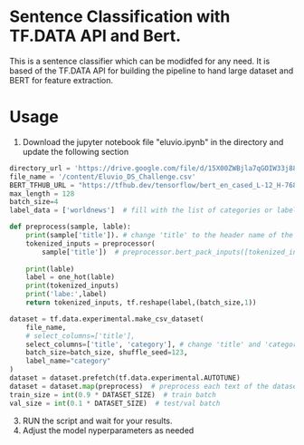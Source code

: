 # Sentence Classification with TF.DATA API and Bert.

This is a sentence classifier which can be modidfed for any need. It is based of the TF.DATA API for building the pipeline to hand large dataset and BERT for
feature extraction.

# Usage
1. Download the jupyter notebook file "eluvio.ipynb" in the directory and update the following section


``` python
directory_url = 'https://drive.google.com/file/d/15X00ZWBjla7qGOIW33j8865QdF89IyAk/view'
file_name = '/content/Eluvio_DS_Challenge.csv'
BERT_TFHUB_URL = "https://tfhub.dev/tensorflow/bert_en_cased_L-12_H-768_A-12/4"
max_length = 128
batch_size=4
label_data = ['worldnews']  # fill with the list of categories or labels for each sentence
```

```python
def preprocess(sample, lable):
    print(sample['title']). # change 'title' to the header name of the sentence in your file
    tokenized_inputs = preprocessor(
        sample['title'])  # preprocessor.bert_pack_inputs([tokenized_inputs,tokenized_inputs],tf.constant(max_length))
    
    print(lable)
    label = one_hot(lable)
    print(tokenized_inputs)
    print('labe:',label)
    return tokenized_inputs, tf.reshape(label,(batch_size,1))

dataset = tf.data.experimental.make_csv_dataset(
    file_name,
    # select_columns=['title'],
    select_columns=['title', 'category'], # change 'title' and 'category' to the header names of the sentence and its category in your file
    batch_size=batch_size, shuffle_seed=123,
    label_name="category"
)
dataset = dataset.prefetch(tf.data.experimental.AUTOTUNE)
dataset = dataset.map(preprocess)  # preprocess each text of the dataset
train_size = int(0.9 * DATASET_SIZE)  # train batch
val_size = int(0.1 * DATASET_SIZE)  # test/val batch
```

3. RUN the script and wait for your results.
4. Adjust the model nyperparameters as needed
